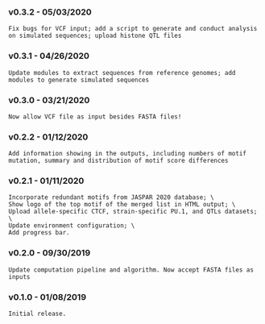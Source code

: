 ### v0.3.2 - 05/03/2020
    Fix bugs for VCF input; add a script to generate and conduct analysis on simulated sequences; upload histone QTL files
### v0.3.1 - 04/26/2020
    Update modules to extract sequences from reference genomes; add modules to generate simulated sequences
### v0.3.0 - 03/21/2020
    Now allow VCF file as input besides FASTA files!
### v0.2.2 - 01/12/2020
    Add information showing in the outputs, including numbers of motif mutation, summary and distribution of motif score differences
### v0.2.1 - 01/11/2020
    Incorporate redundant motifs from JASPAR 2020 database; \
    Show logo of the top motif of the merged list in HTML output; \
    Upload allele-specific CTCF, strain-specific PU.1, and QTLs datasets; \
    Update environment configuration; \
    Add progress bar.
### v0.2.0 - 09/30/2019
    Update computation pipeline and algorithm. Now accept FASTA files as inputs
### v0.1.0 - 01/08/2019
    Initial release.